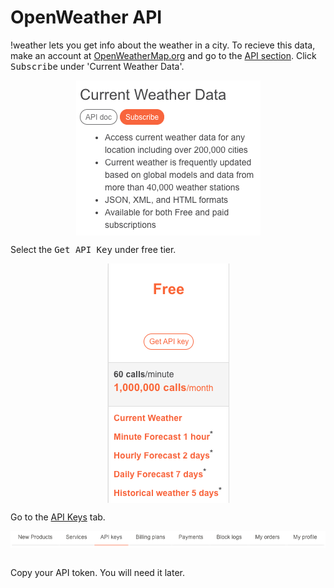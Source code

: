 # OpenWeather API
!weather lets you get info about the weather in a city. To recieve this data, make an account at <a href="https://openweathermap.org/">OpenWeatherMap.org</a> and go to the <a href="https://openweathermap.org/api">API section</a>. Click <kbd>Subscribe</kbd> under 'Current Weather Data'.

<div align="center">
<img src="README images/CurrentWeatherData.png" style="vertical-align:middle"/>
</div>

Select the <kbd>Get API Key</kbd> under free tier.

<div align="center">
<img src="README images/FreeWeather.png" style="vertical-align:middle"/>
</div>

Go to the <a href="https://openweathermap.org/api_keys">API Keys</a> tab.

<div align="center">
<img src="README images/WeatherAPIKeyTab.png" style="vertical-align:middle"/>
</div>

<br>Copy your API token. You will need it later.
